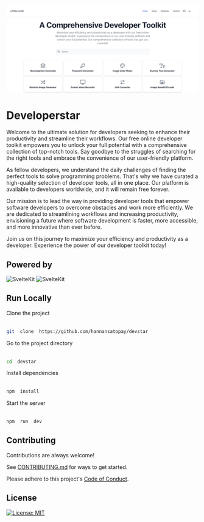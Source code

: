 [![Screenshot of the plaform](platform-screenshot.png)](https://developerstar.com)

# Developerstar

Welcome to the ultimate solution for developers seeking to enhance their productivity and streamline their workflows. Our free online developer toolkit empowers you to unlock your full potential with a comprehensive collection of top-notch tools. Say goodbye to the struggles of searching for the right tools and embrace the convenience of our user-friendly platform.

As fellow developers, we understand the daily challenges of finding the perfect tools to solve programming problems. That's why we have curated a high-quality selection of developer tools, all in one place. Our platform is available to developers worldwide, and it will remain free forever.

Our mission is to lead the way in providing developer tools that empower software developers to overcome obstacles and work more efficiently. We are dedicated to streamlining workflows and increasing productivity, envisioning a future where software development is faster, more accessible, and more innovative than ever before.

Join us on this journey to maximize your efficiency and productivity as a developer. Experience the power of our developer toolkit today!

## Powered by

![SvelteKit](https://img.shields.io/badge/SvelteKit-FF3E00?style=for-the-badge&logo=Svelte&logoColor=white) ![SvelteKit](https://img.shields.io/badge/Tailwind_CSS-38B2AC?style=for-the-badge&logo=tailwind-css&logoColor=white)

## Run Locally

 Clone the project

```bash

git  clone  https://github.com/hannansatopay/devstar

```

Go to the project directory

```bash

cd  devstar

```

Install dependencies

```bash

npm  install

```

Start the server

  
```bash

npm  run  dev

```

## Contributing
Contributions are always welcome!

See [CONTRIBUTING.md](docs/CONTRIBUTING.md) for ways to get started.

Please adhere to this project's [Code of Conduct](docs/CODE_OF_CONDUCT.md).

## License
[![License: MIT](https://img.shields.io/badge/License-MIT-yellow.svg)](https://opensource.org/licenses/MIT)
